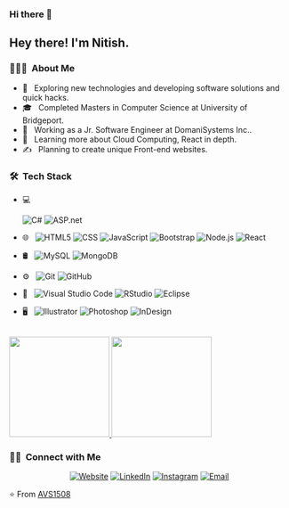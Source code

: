 ### Hi there 👋

<!--
**nitish1310/nitish1310** is a ✨ _special_ ✨ repository because its `README.md` (this file) appears on your GitHub profile.

Here are some ideas to get you started:

- 🔭 I’m currently working on ...
- 🌱 I’m currently learning ...
- 👯 I’m looking to collaborate on ...
- 🤔 I’m looking for help with ...
- 💬 Ask me about ...
- 📫 How to reach me: ...
- 😄 Pronouns: ...
- ⚡ Fun fact: ...


<img src="https://raw.githubusercontent.com/AVS1508/AVS1508/master/assets/Aditya%20Vikram%20Singh%20Banner.png">-->

<h2> Hey there! I'm Nitish.</h2>

<h3> 👨🏻‍💻 &nbsp;About Me </h3>

- 🤔 &nbsp; Exploring new technologies and developing software solutions and quick hacks.
- 🎓 &nbsp; Completed Masters in Computer Science at University of Bridgeport.
- 💼 &nbsp; Working as a Jr. Software Engineer at DomaniSystems Inc..
- 🌱 &nbsp; Learning more about Cloud Computing, React in depth.
- ✍️ &nbsp; Planning to create unique Front-end websites.

<h3> 🛠 &nbsp;Tech Stack</h3>

- 💻 &nbsp;
 
  ![C#](https://img.shields.io/badge/-C++-333333?style=flat&logo=C%2B%2B&logoColor=00599C)
  ![ASP.net](https://img.shields.io/badge/-R-333333?style=flat&logo=R&logoColor=276DC3)
- 🌐 &nbsp;
  ![HTML5](https://img.shields.io/badge/-HTML5-333333?style=flat&logo=HTML5)
  ![CSS](https://img.shields.io/badge/-CSS-333333?style=flat&logo=CSS3&logoColor=1572B6)
  ![JavaScript](https://img.shields.io/badge/-JavaScript-333333?style=flat&logo=javascript)
  ![Bootstrap](https://img.shields.io/badge/-Bootstrap-333333?style=flat&logo=bootstrap&logoColor=563D7C)
  ![Node.js](https://img.shields.io/badge/-Node.js-333333?style=flat&logo=node.js)
  ![React](https://img.shields.io/badge/-React-333333?style=flat&logo=react)
- 🛢 &nbsp;
  ![MySQL](https://img.shields.io/badge/-MySQL-333333?style=flat&logo=mysql)
  ![MongoDB](https://img.shields.io/badge/-MongoDB-333333?style=flat&logo=mongodb)
- ⚙️ &nbsp;
  ![Git](https://img.shields.io/badge/-Git-333333?style=flat&logo=git)
  ![GitHub](https://img.shields.io/badge/-GitHub-333333?style=flat&logo=github)
- 🔧 &nbsp;
  ![Visual Studio Code](https://img.shields.io/badge/-Visual%20Studio%20Code-333333?style=flat&logo=visual-studio-code&logoColor=007ACC)
  ![RStudio](https://img.shields.io/badge/-RStudio-333333?style=flat&logo=rstudio)
  ![Eclipse](https://img.shields.io/badge/-Eclipse-333333?style=flat&logo=eclipse-ide&logoColor=2C2255)
- 🖥 &nbsp;
  ![Illustrator](https://img.shields.io/badge/-Illustrator-333333?style=flat&logo=adobe-illustrator)
  ![Photoshop](https://img.shields.io/badge/-Photoshop-333333?style=flat&logo=adobe-photoshop)
  ![InDesign](https://img.shields.io/badge/-InDesign-333333?style=flat&logo=adobe-indesign)

<br/>

<a href="https://github.com/nitish1310">
  <img height="180em" src="https://github-readme-stats.vercel.app/api?username=nitish1310&theme=buefy&show_icons=true" />
  <img height="180em" src="https://github-readme-stats.vercel.app/api/top-langs/?username=nitish1310&theme=buefy&layout=compact" />
</a>

<br/>

<h3> 🤝🏻 &nbsp;Connect with Me </h3>

<p align="center">
<a href="https://nitish-soman.netlify.app/"><img alt="Website" src="https://img.shields.io/badge/Website-nitish-soman.netlify.app-blue?style=flat-square&logo=google-chrome"></a>
<a href="https://www.linkedin.com/in//nitishsoman13/"><img alt="LinkedIn" src="https://img.shields.io/badge/LinkedIn-Nitish%20Soman-blue?style=flat-square&logo=linkedin"></a>
<a href="https://www.instagram.com/nitish.soman13/"><img alt="Instagram" src="https://img.shields.io/badge/Instagram-nitish.soman13__-blue?style=flat-square&logo=instagram"></a>
<a href="mailto:nitish.soman13@gmail.com"><img alt="Email" src="https://img.shields.io/badge/Email-nitish.soman13@gmail.com-blue?style=flat-square&logo=gmail"></a>
</p>

⭐️ From [AVS1508](https://github.com/nitish1310)
